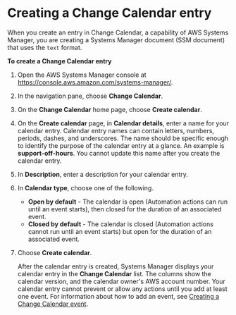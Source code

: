 # Creating a Change Calendar entry<a name="change-calendar-create"></a>

When you create an entry in Change Calendar, a capability of AWS Systems Manager, you are creating a Systems Manager document \(SSM document\) that uses the `text` format\.

**To create a Change Calendar entry**

1. Open the AWS Systems Manager console at [https://console\.aws\.amazon\.com/systems\-manager/](https://console.aws.amazon.com/systems-manager/)\.

1. In the navigation pane, choose **Change Calendar**\.

1. On the **Change Calendar** home page, choose **Create calendar**\.

1. On the **Create calendar** page, in **Calendar details**, enter a name for your calendar entry\. Calendar entry names can contain letters, numbers, periods, dashes, and underscores\. The name should be specific enough to identify the purpose of the calendar entry at a glance\. An example is **support\-off\-hours**\. You cannot update this name after you create the calendar entry\.

1. In **Description**, enter a description for your calendar entry\.

1. In **Calendar type**, choose one of the following\.
   + **Open by default** \- The calendar is open \(Automation actions can run until an event starts\), then closed for the duration of an associated event\.
   + **Closed by default** \- The calendar is closed \(Automation actions cannot run until an event starts\) but open for the duration of an associated event\.

1. Choose **Create calendar**\.

   After the calendar entry is created, Systems Manager displays your calendar entry in the **Change Calendar** list\. The columns show the calendar version, and the calendar owner's AWS account number\. Your calendar entry cannot prevent or allow any actions until you add at least one event\. For information about how to add an event, see [Creating a Change Calendar event](change-calendar-create-event.md)\.